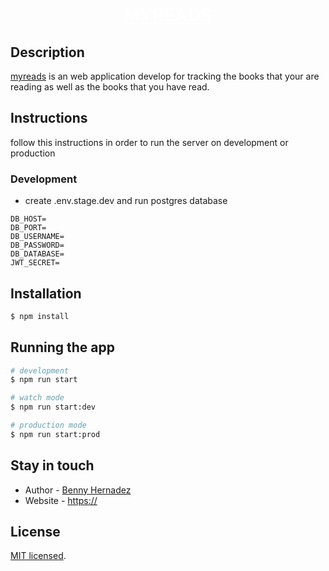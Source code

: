 <H1 align="center">
  <a href="#" style="color:white; font-weight:bold;" target="blank">MYREADS</a>
</H1>

## Description

[myreads](https://) is an web application develop for tracking the books that your are reading as well as the books that you have read.

## Instructions

follow this instructions in order to run the server on development or production

### Development

- create .env.stage.dev and run postgres database

```env
DB_HOST=
DB_PORT=
DB_USERNAME=
DB_PASSWORD=
DB_DATABASE=
JWT_SECRET=

```

## Installation

```bash
$ npm install
```

## Running the app

```bash
# development
$ npm run start

# watch mode
$ npm run start:dev

# production mode
$ npm run start:prod
```

## Stay in touch

- Author - [Benny Hernadez](https://)
- Website - [https://](https://)

## License

[MIT licensed](LICENSE).
